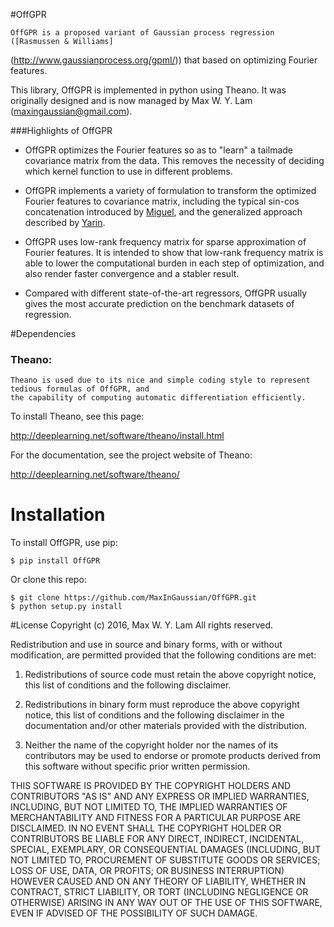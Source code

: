 #OffGPR

    OffGPR is a proposed variant of Gaussian process regression ([Rasmussen & Williams]
(http://www.gaussianprocess.org/gpml/)) that based on optimizing Fourier features. 

This library, OffGPR is implemented in python using Theano. It was originally
designed and is now managed by Max W. Y. Lam (maxingaussian@gmail.com).

###Highlights of OffGPR

- OffGPR optimizes
the Fourier features so as to "learn" a tailmade covariance matrix from the data. 
This removes the necessity of deciding which kernel function to use in different problems.

- OffGPR implements a variety of formulation to transform the optimized Fourier features to covariance matrix, including the typical sin-cos concatenation introduced by [Miguel](http://www.jmlr.org/papers/v11/lazaro-gredilla10a.html), and the generalized approach described by [Yarin](http://jmlr.org/proceedings/papers/v37/galb15.html).

- OffGPR uses low-rank frequency matrix for sparse approximation of Fourier features. It is 
intended to show that low-rank frequency matrix is able to lower the computational 
burden in each step of optimization, and also render faster convergence and a stabler result.

- Compared with different 
state-of-the-art regressors, OffGPR usually gives the most accurate prediction on the benchmark datasets of regression.

#Dependencies

### Theano:
    Theano is used due to its nice and simple coding style to represent tedious formulas of OffGPR, and
    the capability of computing automatic differentiation efficiently.
    
To install Theano, see this page:

   http://deeplearning.net/software/theano/install.html

For the documentation, see the project website of Theano:

   http://deeplearning.net/software/theano/

# Installation

To install OffGPR, use pip:

    $ pip install OffGPR

Or clone this repo:

    $ git clone https://github.com/MaxInGaussian/OffGPR.git
    $ python setup.py install

#License
Copyright (c) 2016, Max W. Y. Lam
All rights reserved.

Redistribution and use in source and binary forms, with or without modification, are permitted provided that the following conditions are met:

1. Redistributions of source code must retain the above copyright notice, this list of conditions and the following disclaimer.

2. Redistributions in binary form must reproduce the above copyright notice, this list of conditions and the following disclaimer in the documentation and/or other materials provided with the distribution.

3. Neither the name of the copyright holder nor the names of its contributors may be used to endorse or promote products derived from this software without specific prior written permission.

THIS SOFTWARE IS PROVIDED BY THE COPYRIGHT HOLDERS AND CONTRIBUTORS "AS IS" AND ANY EXPRESS OR IMPLIED WARRANTIES, INCLUDING, BUT NOT LIMITED TO, THE IMPLIED WARRANTIES OF MERCHANTABILITY AND FITNESS FOR A PARTICULAR PURPOSE ARE DISCLAIMED. IN NO EVENT SHALL THE COPYRIGHT HOLDER OR CONTRIBUTORS BE LIABLE FOR ANY DIRECT, INDIRECT, INCIDENTAL, SPECIAL, EXEMPLARY, OR CONSEQUENTIAL DAMAGES (INCLUDING, BUT NOT LIMITED TO, PROCUREMENT OF SUBSTITUTE GOODS OR SERVICES; LOSS OF USE, DATA, OR PROFITS; OR BUSINESS INTERRUPTION) HOWEVER CAUSED AND ON ANY THEORY OF LIABILITY, WHETHER IN CONTRACT, STRICT LIABILITY, OR TORT (INCLUDING NEGLIGENCE OR OTHERWISE) ARISING IN ANY WAY OUT OF THE USE OF THIS SOFTWARE, EVEN IF ADVISED OF THE POSSIBILITY OF SUCH DAMAGE.